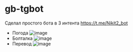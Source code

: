 # gb-tgbot
Сделал простого бота в 3 интента https://t.me/Nikit2_bot
- Погода
![image](https://user-images.githubusercontent.com/57028143/190857258-df9dfeee-8ddd-490e-b582-d569c3c31fb2.png)
- Болталка
![image](https://user-images.githubusercontent.com/57028143/190857232-d8d164d3-b668-4842-9fde-54ebd409a140.png)
- Перевод
![image](https://user-images.githubusercontent.com/57028143/190857247-405cfea1-067b-42da-9804-ac3858956ee7.png)
